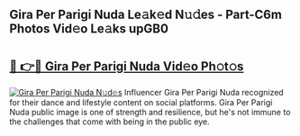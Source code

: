 ## Gira Per Parigi Nuda Le𝚊k𝚎d N𝚞𝚍es - Part-C6m Photos Vid𝚎o Le𝚊ks upGB0

# <h2><a href="http://fbelkc8.evod.top/?m=Gira+Per+Parigi+Nuda">🔗 👉🔴 Gira Per Parigi Nuda Vid𝚎o Ph𝚘t𝚘s</a></h2>

[![Gira Per Parigi Nuda N𝚞d𝚎s](https://i.imgur.com/8V9OHl7.gif)](http://fbelkc8.evod.top/?m=Gira+Per+Parigi+Nuda)
Influencer Gira Per Parigi Nuda recognized for their dance and lifestyle content on social platforms. Gira Per Parigi Nuda public image is one of strength and resilience, but he's not immune to the challenges that come with being in the public eye. 
